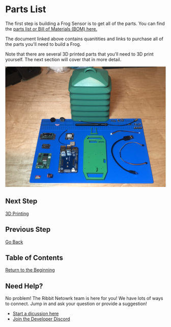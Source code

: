 # Parts List

The first step is building a Frog Sensor is to get all of the parts. You can find the [parts list or Bill of Materials (BOM) here.](https://docs.google.com/spreadsheets/d/1lsWCXFawsJNGc44bqFXWkpjHfIFZQEj5UceJV4AiuK0/edit#gid=0)

The document linked above contains quanitities and links to purchase all of the parts you'll need to build a Frog.

Note that there are several 3D printed parts that you'll need to 3D print yourself. The next section will cover that in more detail.

![Parts](images/parts.jpeg)

## Next Step
[3D Printing](2-3d-printing.md)

## Previous Step
[Go Back](0-start-here.md)

## Table of Contents
[Return to the Beginning](0-start-here.md)

## Need Help?
No problem! The Ribbit Netowrk team is here for you! We have lots of ways to connect. Jump in and ask your question or provide a suggestion!
* [Start a dicussion here](https://github.com/Ribbit-Network/ribbit-network-frog-sensor/discussions/new)
* [Join the Developer Discord](https://discord.gg/vq8PkDb2TC)